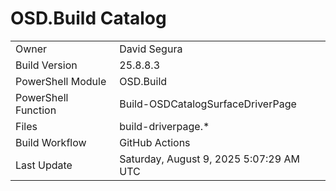 ﻿# OSD.Build Catalog

| | |
|-|-|
| Owner | David Segura |
| Build Version | 25.8.8.3 |
| PowerShell Module | OSD.Build |
| PowerShell Function | Build-OSDCatalogSurfaceDriverPage |
| Files | build-driverpage.* |
| Build Workflow | GitHub Actions |
| Last Update | Saturday, August 9, 2025 5:07:29 AM UTC |
